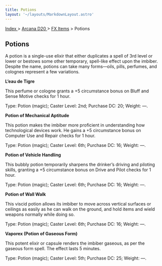 ```yaml
---
title: Potions
layout: '~/layouts/MarkdownLayout.astro'
---
```


[ Index ](/) > [ Arcana D20 ](/arcana.d20.srd) > [FX Items](/arcana.d20.srd/fx.items) > Potions

## Potions

A potion is a single-use elixir that either duplicates a spell of 3rd level or
lower or bestows some other temporary, spell-like effect upon the imbiber.
Despite the name, potions can take many forms—oils, pills, perfumes, and
colognes represent a few variations.

**L’eau de Tigre**

This perfume or cologne grants a +5 circumstance bonus on Bluff and Sense
Motive checks for 1 hour.

Type: Potion (magic); Caster Level: 2nd; Purchase DC: 20; Weight: —.

**Potion of Mechanical Aptitude**

This potion makes the imbiber more proficient in understanding how
technological devices work. He gains a +5 circumstance bonus on Computer Use
and Repair checks for 1 hour.

Type: Potion (magic); Caster Level: 6th; Purchase DC: 16; Weight: —.

**Potion of Vehicle Handling**

This bubbly potion temporarily sharpens the drinker’s driving and piloting
skills, granting a +5 circumstance bonus on Drive and Pilot checks for 1 hour.

Type: Potion (magic); Caster Level: 6th; Purchase DC: 16; Weight: —.

**Potion of Wall Walk**

This viscid potion allows its imbiber to move across vertical surfaces or
ceilings as easily as he can walk on the ground, and hold items and wield
weapons normally while doing so.

Type: Potion (magic); Caster Level: 6th; Purchase DC: 16; Weight: —.

**Vaporex (Potion of Gaseous Form)**

This potent elixir or capsule renders the imbiber gaseous, as per the gaseous
form spell. The effect lasts 5 minutes.

Type: Potion (magic); Caster Level: 5th; Purchase DC: 25; Weight: —.

